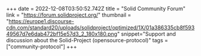 +++
date = 2022-12-08T03:50:52.742Z
title = "Solid Community Forum"
link = "https://forum.solidproject.org/"
thumbnail = "https://europe1.discourse-cdn.com/standard20/uploads/solidproject/optimized/1X/01a386335cb8f59349567d7e6dab472bf15e57d3_2_180x180.png"
snippet="Support and discussion about the Solid-Project (opensource-protocol)"
tags = ["community-protocol"]
+++
